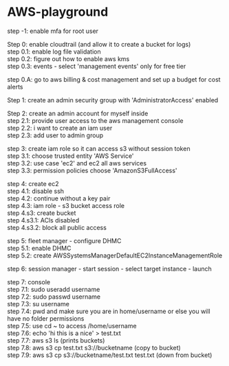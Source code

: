 # AWS-playground

step -1: enable mfa for root user

Step 0: enable cloudtrail (and allow it to create a bucket for logs)
<br>step 0.1: enable log file validation
<br>step 0.2: figure out how to enable aws kms
<br>step 0.3: events - select 'management events' only for free tier

step 0.A: go to aws billing & cost management and set up a budget for cost alerts

Step 1: create an admin security group with 'AdministratorAccess' enabled

Step 2: create an admin account for myself inside 
<br>step 2.1: provide user access to the aws management console
<br>step 2.2: i want to create an iam user
<br>step 2.3: add user to admin group

step 3: create iam role so it can access s3 without session token
<br>step 3.1: choose trusted entity 'AWS Service'
<br>step 3.2: use case 'ec2' and ec2 all aws services
<br>step 3.3: permission policies choose 'AmazonS3FullAccess'

step 4: create ec2
<br>step 4.1: disable ssh
<br>step 4.2: continue without a key pair
<br>step 4.3: iam role - s3 bucket access role 
<br>step 4.s3: create bucket
<br>step 4.s3.1: ACls disabled
<br>step 4.s3.2: block all public access

step 5: fleet manager - configure DHMC
<br>step 5.1: enable DHMC
<br>step 5.2: create AWSSystemsManagerDefaultEC2InstanceManagementRole

step 6: session manager - start session - select target instance - launch

step 7: console
<br>step 7.1: sudo useradd username
<br>step 7.2: sudo passwd username
<br>step 7.3: su username
<br>step 7.4: pwd and make sure you are in home/username or else you will have no folder permissions
<br>step 7.5: use cd ~ to access /home/username
<br>step 7.6: echo 'hi this is a nice' > test.txt
<br>step 7.7: aws s3 ls (prints buckets)
<br>step 7.8: aws s3 cp test.txt s3://bucketname   (copy to bucket)
<br>step 7.9: aws s3 cp s3://bucketname/test.txt test.txt   (down from bucket)
